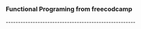 <h3>Functional Programing from freecodcamp</h3>
<p>-----------------------------------------------------</p>